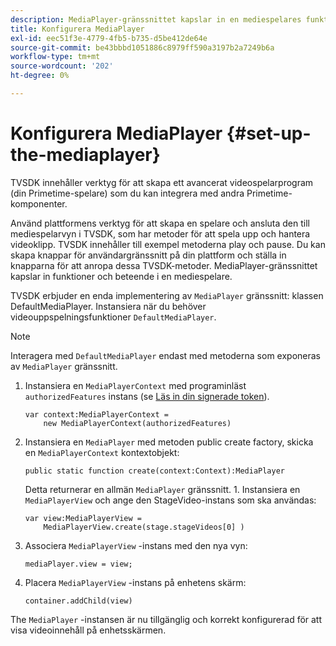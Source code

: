 ```yaml
---
description: MediaPlayer-gränssnittet kapslar in en mediespelares funktioner och beteende.
title: Konfigurera MediaPlayer
exl-id: eec51f3e-4779-4fb5-b735-d5be412de64e
source-git-commit: be43bbbd1051886c8979ff590a3197b2a7249b6a
workflow-type: tm+mt
source-wordcount: '202'
ht-degree: 0%

---
```


# Konfigurera MediaPlayer {#set-up-the-mediaplayer}

TVSDK innehåller verktyg för att skapa ett avancerat videospelarprogram (din Primetime-spelare) som du kan integrera med andra Primetime-komponenter.

Använd plattformens verktyg för att skapa en spelare och ansluta den till mediespelarvyn i TVSDK, som har metoder för att spela upp och hantera videoklipp. TVSDK innehåller till exempel metoderna play och pause. Du kan skapa knappar för användargränssnitt på din plattform och ställa in knapparna för att anropa dessa TVSDK-metoder. MediaPlayer-gränssnittet kapslar in funktioner och beteende i en mediespelare.

TVSDK erbjuder en enda implementering av `MediaPlayer` gränssnitt: klassen DefaultMediaPlayer. Instansiera när du behöver videouppspelningsfunktioner `DefaultMediaPlayer`.

>[!NOTE]
>
>Interagera med `DefaultMediaPlayer` endast med metoderna som exponeras av `MediaPlayer` gränssnitt.

1. Instansiera en `MediaPlayerContext` med programinläst `authorizedFeatures` instans (se [Läs in din signerade token](../../tvsdk-1.4-for-desktop-hls/t-psdk-dhls-1.4-configure/t-psdk-dhls-1.4-get-signed-token.md)).

   ```
   var context:MediaPlayerContext =  
       new MediaPlayerContext(authorizedFeatures)
   ```

1. Instansiera en `MediaPlayer` med metoden public create factory, skicka en `MediaPlayerContext` kontextobjekt:

   ```
   public static function create(context:Context):MediaPlayer
   ```

   Detta returnerar en allmän `MediaPlayer` gränssnitt. 1. Instansiera en `MediaPlayerView` och ange den StageVideo-instans som ska användas:

   ```
   var view:MediaPlayerView =  
       MediaPlayerView.create(stage.stageVideos[0] )
   ```

1. Associera `MediaPlayerView` -instans med den nya vyn:

   ```
   mediaPlayer.view = view;
   ```

1. Placera `MediaPlayerView` -instans på enhetens skärm:

   ```
   container.addChild(view)
   ```

The `MediaPlayer` -instansen är nu tillgänglig och korrekt konfigurerad för att visa videoinnehåll på enhetsskärmen.
